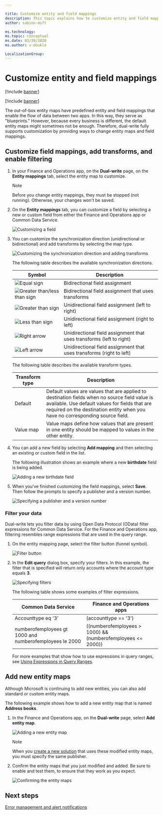 ```yaml
---

title: Customize entity and field mappings
description: This topic explains how to customize entity and field mappings.
author: sabinn-msft

ms.technology: 
ms.topic: conceptual
ms.date: 03/20/2020
ms.author: v-douklo

LocalizationGroup: 
---
```


# Customize entity and field mappings

[!include [banner](../../includes/banner.md)]

[!include [banner](../../includes/preview-banner.md)]

The out-of-box entity maps have predefined entity and field mappings that enable the flow of data between two apps. In this way, they serve as "blueprints." However, because every business is different, the default entity maps might sometimes not be enough. Therefore, dual-write fully supports customization by providing ways to change entity maps and field mappings.

## Customize field mappings, add transforms, and enable filtering

1. In your Finance and Operations app, on the **Dual-write** page, on the **Entity mappings** tab, select the entity map to customize.

    > [!NOTE]
    > Before you change entity mappings, they must be stopped (not running). Otherwise, your changes won't be saved.

2. On the **Entity mappings** tab, you can customize a field by selecting a new or custom field from either the Finance and Operations app or Common Data Service.

    ![Customizing a field](media/customize-a-field.png)

3. You can customize the synchronization direction (unidirectional or bidirectional) and add transforms by selecting the map type.

    ![Customizing the synchronization direction and adding transforms](media/customize-sync-direction.png)

    The following table describes the available synchronization directions.

    | Symbol | Description |
    |---|---|
    | ![Equal sign](media/equal-symbol.png) | Bidirectional field assignment |
    | ![Greater than/less than sign](media/greater-less-symbol.png) | Bidirectional field assignment that uses transforms |
    | ![Greater than sign](media/greater-than-symbol.png) | Unidirectional field assignment (left to right) |
    | ![Less than sign](media/less-than-symbol.png) | Unidirectional field assignment (right to left) |
    | ![Right arrow](media/right-arrow-symbol.png) | Unidirectional field assignment that uses transforms (left to right) |
    | ![Left arrow](media/left-arrow-symbol.png) | Unidirectional field assignment that uses transforms (right to left) |

    The following table describes the available transform types.

    | Transform type | Description |
    |---|---|
    | Default | Default values are values that are applied to destination fields when no source field value is available. Use default values for fields that are required on the destination entity when you have no corresponding source field. |
    | Value map | Value maps define how values that are present in one entity should be mapped to values in the other entity. |

4. You can add a new field by selecting **Add mapping** and then selecting an existing or custom field in the list.

    The following illustration shows an example where a new **birthdate** field is being added.

    ![Adding a new birthdate field](media/add-new-field.png)

5. When you've finished customizing the field mappings, select **Save**. Then follow the prompts to specify a publisher and a version number.

    ![Specifying a publisher and a version number](media/choose-publisher-version.png)

### Filter your data

Dual-write lets you filter data by using Open Data Protocol (OData) filter expressions for Common Data Service. For the Finance and Operations app, filtering resembles range expressions that are used in the query range.

1. On the entity mapping page, select the filter button (funnel symbol).

    ![Filter button](media/select-filter-icon.png)

2. In the **Edit query** dialog box, specify your filters. In this example, the filter that is specified will return only accounts where the account type equals **3**.

    ![Specifying filters](media/specify-filters.png)

    The following table shows some examples of filter expressions.

    | Common Data Service | Finance and Operations apps |
    |---|---|
    | Accounttype eq '3' | (accounttype == '3') |
    | numberofemployees gt 1000 and<br>numberofemployees le 2000 | ((numberofemployees > 1000) &&<br>(numberofemployees <= 2000)) |

    For more examples that show how to use expressions in query ranges, see [Using Expressions in Query Ranges](https://docs.microsoft.com/dynamicsax-2012/developer/using-expressions-in-query-ranges).

## Add new entity maps

Although Microsoft is continuing to add new entities, you can also add standard or custom entity maps.

The following example shows how to add a new entity map that is named **Address books**.

1. In the Finance and Operations app, on the **Dual-write** page, select **Add entity map**.

    ![Adding a new entity map](media/add-new-entity-map.png)

    > [!NOTE]
    > When you [create a new solution](app-lifecycle-management.md#create-a-new-dual-write-solution-and-add-your-components-customized-entity-maps) that uses these modified entity maps, you must specify the same publisher.

2. Confirm the entity maps that you just modified and added. Be sure to enable and test them, to ensure that they work as you expect.

    ![Confirming the entity maps](media/confirm-entity-maps.png)

## Next steps

[Error management and alert notifications](errors-and-alerts.md)
